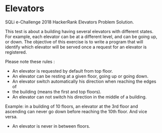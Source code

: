 # Elevators
SQLi e-Challenge 2018 HackerRank Elevators Problem Solution.

This test is about a building having several elevators with different states.
For example, each elevator can be at a different level, and can be going up, or down.
The objective of this exercise is to write a program that will identify which elevator will be served once a request for an elevator is registered.

Please note these rules :
 - An elevator is requested by default from top floor.
 - An elevator can be resting at a given floor, going up or going down.
 - An elevator switch automatically his direction when reaching the edges of
 - the building (means the first and top floors).
 - An elevator can not switch his direction in the middle of a building.

Example: in a building of 10 floors, an elevator at the 3rd floor and ascending can never go down before reaching the 10th floor. And vice versa.
 - An elevator is never in between floors.
